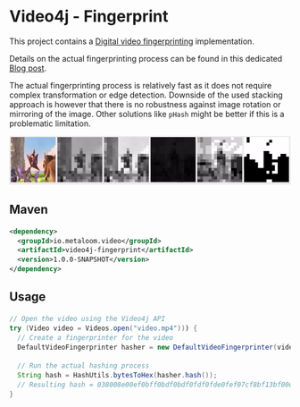 # Video4j - Fingerprint

This project contains a [Digital video fingerprinting](https://en.wikipedia.org/wiki/Digital_video_fingerprinting) implementation.

Details on the actual fingerprinting process can be found in this dedicated [Blog post](https://metaloom.io/blog/video-fingerprinting/).

The actual fingerprinting process is relatively fast as it does not require complex transformation or edge detection.
Downside of the used stacking approach is however that there is no robustness against image rotation or mirroring of the image. Other solutions like `pHash` might be better if this is a problematic limitation.

![Example Process](examples/processing.gif)

## Maven

```xml
<dependency>
  <groupId>io.metaloom.video</groupId>
  <artifactId>video4j-fingerprint</artifactId>
  <version>1.0.0-SNAPSHOT</version>
</dependency>
```

## Usage

```java
// Open the video using the Video4j API
try (Video video = Videos.open("video.mp4"))) {
  // Create a fingerprinter for the video
  DefaultVideoFingerprinter hasher = new DefaultVideoFingerprinter(video);

  // Run the actual hashing process
  String hash = HashUtils.bytesToHex(hasher.hash());
  // Resulting hash = 038008e00ef0bff0bdf0bdf0fdf0fde0fef07cf8bf13bf00d002f4f0fff8dfb001
}
```